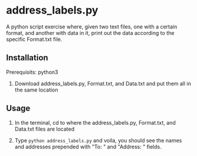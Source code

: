 # address_labels.py

A python script exercise where, given two text files, one with a certain format, and another with data in it, print out the data according to the specific Format.txt file.

## Installation

Prerequisits: python3

1. Download address_labels.py, Format.txt, and Data.txt and put them all in the same location

## Usage

1. In the terminal, cd to where the address_labels.py, Format.txt, and Data.txt files are located

2. Type `python address_labels.py` and voila, you should see the names and addresses prepended with "To: " and "Address: " fields.
